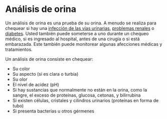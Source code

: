 Análisis de orina
=================


Un análisis de orina es una prueba de su orina. A menudo se realiza para chequear si hay una [infección de las vías urinarias](https://medlineplus.gov/spanish/urinarytractinfections.html), [problemas renales](https://medlineplus.gov/spanish/kidneydiseases.html) o [diabetes](https://medlineplus.gov/spanish/diabetes.html). Usted también puede someterse a uno durante un chequeo médico, si es ingresado al hospital, antes de una cirugía o si está embarazada. Este también puede monitorear algunas afecciones médicas y tratamientos.


Un análisis de orina consiste en chequear:


* Su color
* Su aspecto (si es clara o turbia)
* Su olor
* El nivel de acidez (pH)
* Si hay sustancias que normalmente no están en la orina, como la sangre, el exceso de proteínas, glucosa, cetonas, y bilirrubina
* Si existen células, cristales y cilindros urinarios (proteínas en forma de tubo)
* Si presenta bacterias u otros gérmenes
